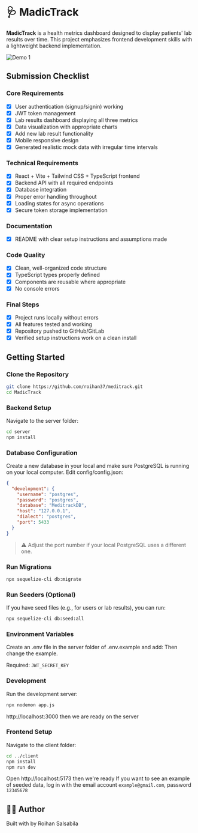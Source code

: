 <div>
	<h1 >🩺 MadicTrack</h1>
</div>

**MadicTrack** is a health metrics dashboard designed to display patients' lab results over time. This project emphasizes frontend development skills with a lightweight backend implementation.

![Demo 1](https://res.cloudinary.com/djlazr18b/image/upload/v1751090981/Desain_tanpa_judul_j8tsv6.jpg)

## Submission Checklist

### Core Requirements
- [x] User authentication (signup/signin) working
- [x] JWT token management
- [x] Lab results dashboard displaying all three metrics
- [x] Data visualization with appropriate charts
- [x] Add new lab result functionality
- [x] Mobile responsive design
- [x] Generated realistic mock data with irregular time intervals

### Technical Requirements
- [x] React + Vite + Tailwind CSS + TypeScript frontend
- [x] Backend API with all required endpoints
- [x] Database integration
- [x] Proper error handling throughout
- [x] Loading states for async operations
- [x] Secure token storage implementation

### Documentation
- [x] README with clear setup instructions and assumptions made

### Code Quality
- [x] Clean, well-organized code structure
- [x] TypeScript types properly defined
- [x] Components are reusable where appropriate
- [x] No console errors

### Final Steps
- [x] Project runs locally without errors
- [x] All features tested and working
- [x] Repository pushed to GitHub/GitLab
- [x] Verified setup instructions work on a clean install

## Getting Started

### Clone the Repository

```bash
git clone https://github.com/roihan37/meditrack.git
cd MadicTrack
```

### Backend Setup
Navigate to the server folder:
```bash
cd server
npm install
```

### Database Configuration
Create a new database in your local and make sure PostgreSQL is running on your local computer. Edit config/config.json:

```json
{
  "development": {
    "username": "postgres",
    "password": "postgres",
    "database": "MeditrackDB",
    "host": "127.0.0.1",
    "dialect": "postgres",
    "port": 5433
  }
}
```
> ⚠️ Adjust the port number if your local PostgreSQL uses a different one.

### Run Migrations
```bash
npx sequelize-cli db:migrate
```

### Run Seeders (Optional)
If you have seed files (e.g., for users or lab results), you can run:
```bash
npx sequelize-cli db:seed:all
```

### Environment Variables
Create an .env file in the server folder of .env.example and add:
Then change the example.

Required:
`JWT_SECRET_KEY`

### Development
Run the development server:
```bash
npx nodemon app.js
```
http://localhost:3000 then we are ready on the server

### Frontend Setup
Navigate to the client folder:
```bash
cd ../client
npm install
npm run dev
```
Open http://localhost:5173 then we're ready
If you want to see an example of seeded data, log in with the email account `example@gmail.com`, password `12345678`


## 👨‍💻 Author
Built with by Roihan Salsabila









